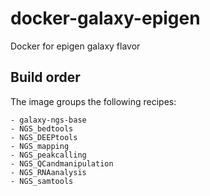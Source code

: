 docker-galaxy-epigen
====================
Docker for epigen galaxy flavor

Build order
-----------

The image groups the following recipes:
```
- galaxy-ngs-base
- NGS_bedtools
- NGS_DEEPtools
- NGS_mapping
- NGS_peakcalling
- NGS_QCandmanipulation
- NGS_RNAanalysis
- NGS_samtools
```
